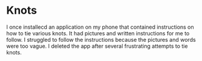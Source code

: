 # Knots
I once installecd an application on my phone that contained instructions on how to tie various knots. It had pictures and written instructions for me to follow. I struggled to follow the instructions because the pictures and words were too vague. I deleted the app after several frustrating attempts to tie knots.
